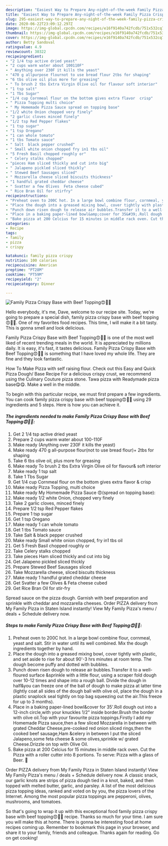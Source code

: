 ```yaml
---
description: "Easiest Way to Prepare Any-night-of-the-week Family Pizza Crispy Base with Beef Topping😍🍕🍺"
title: "Easiest Way to Prepare Any-night-of-the-week Family Pizza Crispy Base with Beef Topping😍🍕🍺"
slug: 295-easiest-way-to-prepare-any-night-of-the-week-family-pizza-crispy-base-with-beef-topping
date: 2020-06-22T23:09:12.297Z
image: https://img-global.cpcdn.com/recipes/e16f9140a742fcdb/751x532cq70/family-pizza-crispy-base-with-beef-topping😍🍕🍺-recipe-main-photo.jpg
thumbnail: https://img-global.cpcdn.com/recipes/e16f9140a742fcdb/751x532cq70/family-pizza-crispy-base-with-beef-topping😍🍕🍺-recipe-main-photo.jpg
cover: https://img-global.cpcdn.com/recipes/e16f9140a742fcdb/751x532cq70/family-pizza-crispy-base-with-beef-topping😍🍕🍺-recipe-main-photo.jpg
author: Betty Sandoval
ratingvalue: 4.9
reviewcount: 30322
recipeingredient:
- "2 1/4 tsp active dried yeast"
- "2 cups warm water about 100110F"
- " Anything over 230F it kills the yeast"
- "470 g allpurpose flournot to use bread flour 2tbs for shaping"
- "6 tbs olive oil plus more for greasing"
- " To brush 2 tbs Extra Virgin Olive oil for flavour soft interior"
- "1 tsp salt"
- "1 Tbs Sugar"
- "1/4 cup Cornmeal flour on the bottom gives extra flavor  crisp"
- " Pizza Topping multi choice"
- " My Homemade Pizza Sauce spread on topping base"
- "1/2 white Onion chopped very finely"
- "2 garlic cloves minced finely"
- "1/2 tsp Red Pepper flakes"
- "1 tsp sugar"
- "1 tsp Oregano"
- "1 can whole tomato"
- "1 tbs Tomato sauce"
- " Salt  black pepper crushed"
- " Small white onion chopped fry in1 tbs oil"
- "5 Fresh Basil chopped roughly or"
- " Celery stalks chopped"
- "pieces Ham sliced thickly and cut into big"
- " Jalapeno pickled sliced thickly"
- " Stewed Beef Sausages sliced"
- " Mozzarella cheese sliced biscuits thickness"
- "1 handful grated cheddar cheese"
- " Svatter a few Olives  Feta cheese cubed"
- " Rice Bran Oil for stirfry"
recipeinstructions:
- "Preheat oven to 200C hot. In a large bowl combine flour, cornmeal, yeast and salt. Stir in water until its well combined. Mix the dough ingredients together by hand."
- "Place the dough into a greased mixing bowl, cover tightly with plastic, and set aside to rise for about 90&#39;-3 hrs minutes at room temp. The dough become puffy and dotted with bubbles."
- "Punch down risen dough to release air bubbles.Transfer it to a well-floured surface &amp;sprinkle with a little flour, using a scraper fold dough over 10-12 times and shape into a rough ball. Divide the dough in half&amp;you can freeze one of the ball of dough to make pizza at latter time (lightly coat all sides of the dough ball with olive oil, place the dough in a plastic snaplock seal tightly on top bag squeezing out the air.This freeze for up to 3 months)."
- "Place in a baking paper-lined bowl&amp;cover for 35&#39;.Roll dough out into a 12-inch circle,with your knuckles 1/2&#34; inside border.Brush the border with olive oil.Top with your favourite pizza toppings.Firstly I add my Homemade Pizza sauce,then a few sliced Mozzarella in between with grated Cheddar Cheese,pre-cooked red onion sliced rings,then the cooked beef sausage,Ham &amp;celery in between I put the sliced Jalapeno,some feta cheese &amp; some olives,sprinkle w/ grated Cheese.Drizzle on top with Olive Oil."
- "Bake pizza at 200 Celcius for 15 minutes in middle rack oven. Cut the Pizza with a roller cutter into 8 portions. To serve: Pizza with a glass of Beer. 🤗"
categories:
- Recipe
tags:
- family
- pizza
- crispy

katakunci: family pizza crispy 
nutrition: 100 calories
recipecuisine: American
preptime: "PT28M"
cooktime: "PT59M"
recipeyield: "2"
recipecategory: Dinner

---
```



![Family Pizza Crispy Base with Beef Topping😍🍕🍺](https://img-global.cpcdn.com/recipes/e16f9140a742fcdb/751x532cq70/family-pizza-crispy-base-with-beef-topping😍🍕🍺-recipe-main-photo.jpg)

Hello everybody, it's me, Dave, welcome to our recipe site. Today, we're going to prepare a special dish, family pizza crispy base with beef topping😍🍕🍺. One of my favorites food recipes. This time, I will make it a bit tasty. This is gonna smell and look delicious.

Family Pizza Crispy Base with Beef Topping😍🍕🍺 is one of the most well liked of recent trending meals in the world. It is appreciated by millions daily. It is easy, it's fast, it tastes delicious. Family Pizza Crispy Base with Beef Topping😍🍕🍺 is something that I have loved my whole life. They are fine and they look fantastic.

How To Make Pizza with self raising flour. Check out this Easy and Quick Pizza Dough/ Base Recipe For a delicious crispy crust, we recommend using the Culinary Couture pizza stone. Tawa pizza with Readymade pizza base😋😋. Make a well in the middle.


To begin with this particular recipe, we must first prepare a few ingredients. You can cook family pizza crispy base with beef topping😍🍕🍺 using 29 ingredients and 5 steps. Here is how you can achieve it.

<!--inarticleads1-->

##### The ingredients needed to make Family Pizza Crispy Base with Beef Topping😍🍕🍺:

1. Get 2 1/4 tsp active dried yeast
1. Prepare 2 cups warm water about 100-110F
1. Make ready  (Anything over 230F it kills the yeast)
1. Make ready 470 g all-purpose flour(not to use bread flour)+ 2tbs for shaping
1. Take 6 tbs olive oil, plus more for greasing
1. Make ready  To brush 2 tbs Extra Virgin Olive oil for flavour&amp; soft interior
1. Make ready 1 tsp salt
1. Take 1 Tbs Sugar
1. Get 1/4 cup Cornmeal flour on the bottom gives extra flavor &amp; crisp
1. Make ready  Pizza Topping, multi choice
1. Make ready  My Homemade Pizza Sauce 😍(spread on topping base):
1. Make ready 1/2 white Onion, chopped very finely
1. Take 2 garlic cloves, minced finely
1. Prepare 1/2 tsp Red Pepper flakes
1. Prepare 1 tsp sugar
1. Get 1 tsp Oregano
1. Make ready 1 can whole tomato
1. Get 1 tbs Tomato sauce
1. Take  Salt &amp; black pepper crushed
1. Make ready  Small white onion chopped, fry in1 tbs oil
1. Get 5 Fresh Basil chopped roughly or
1. Take  Celery stalks chopped
1. Take pieces Ham sliced thickly and cut into big
1. Get  Jalapeno pickled sliced thickly
1. Prepare  Stewed Beef Sausages sliced
1. Take  Mozzarella cheese, sliced biscuits thickness
1. Make ready 1 handful grated cheddar cheese
1. Get  Svatter a few Olives &amp; Feta cheese cubed
1. Get  Rice Bran Oil for stir-fry


Spread sauce on the pizza dough. Garnish with beef preparation and sprinkle with cheddar and mozzarella cheeses. Order PIZZA delivery from My Family Pizza in Staten Island instantly! View My Family Pizza&#39;s menu / deals + Schedule delivery now. 

<!--inarticleads2-->

##### Steps to make Family Pizza Crispy Base with Beef Topping😍🍕🍺:

1. Preheat oven to 200C hot. In a large bowl combine flour, cornmeal, yeast and salt. Stir in water until its well combined. Mix the dough ingredients together by hand.
1. Place the dough into a greased mixing bowl, cover tightly with plastic, and set aside to rise for about 90&#39;-3 hrs minutes at room temp. The dough become puffy and dotted with bubbles.
1. Punch down risen dough to release air bubbles.Transfer it to a well-floured surface &amp;sprinkle with a little flour, using a scraper fold dough over 10-12 times and shape into a rough ball. Divide the dough in half&amp;you can freeze one of the ball of dough to make pizza at latter time (lightly coat all sides of the dough ball with olive oil, place the dough in a plastic snaplock seal tightly on top bag squeezing out the air.This freeze for up to 3 months).
1. Place in a baking paper-lined bowl&amp;cover for 35&#39;.Roll dough out into a 12-inch circle,with your knuckles 1/2&#34; inside border.Brush the border with olive oil.Top with your favourite pizza toppings.Firstly I add my Homemade Pizza sauce,then a few sliced Mozzarella in between with grated Cheddar Cheese,pre-cooked red onion sliced rings,then the cooked beef sausage,Ham &amp;celery in between I put the sliced Jalapeno,some feta cheese &amp; some olives,sprinkle w/ grated Cheese.Drizzle on top with Olive Oil.
1. Bake pizza at 200 Celcius for 15 minutes in middle rack oven. Cut the Pizza with a roller cutter into 8 portions. To serve: Pizza with a glass of Beer. 🤗


Order PIZZA delivery from My Family Pizza in Staten Island instantly! View My Family Pizza&#39;s menu / deals + Schedule delivery now. A classic snack, our garlic knots are strips of pizza dough tied in a knot, baked, and then topped with melted butter, garlic, and parsley. A list of the most delicious pizza topping ideas, ranked and voted on by you, the pizza lovers of the Internet. Among the most popular pizza toppings are pepperoni, olives, mushrooms, and tomatoes. 

So that's going to wrap it up with this exceptional food family pizza crispy base with beef topping😍🍕🍺 recipe. Thanks so much for your time. I am sure you will make this at home. There is gonna be interesting food at home recipes coming up. Remember to bookmark this page in your browser, and share it to your family, friends and colleague. Thanks again for reading. Go on get cooking!
